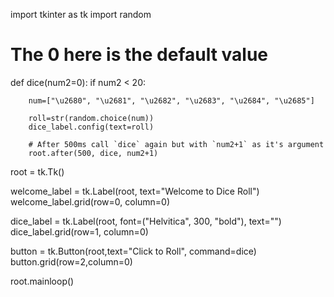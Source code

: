 import tkinter as tk
import random

# The 0 here is the default value
def dice(num2=0):
    if num2 < 20:

        num=["\u2680", "\u2681", "\u2682", "\u2683", "\u2684", "\u2685"]

        roll=str(random.choice(num))
        dice_label.config(text=roll)

        # After 500ms call `dice` again but with `num2+1` as it's argument
        root.after(500, dice, num2+1)
    

root = tk.Tk()

welcome_label = tk.Label(root, text="Welcome to Dice Roll")
welcome_label.grid(row=0, column=0)

dice_label = tk.Label(root, font=("Helvitica", 300, "bold"), text="")
dice_label.grid(row=1, column=0)

button = tk.Button(root,text="Click to Roll", command=dice)
button.grid(row=2,column=0)

root.mainloop()
